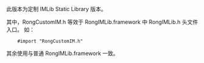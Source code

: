 此版本为定制 IMLib Static Library 版本。

其中，RongCustomIM.h 等效于 RongIMLib.framework 中 RongIMLib.h 头文件入口。
如：
```
    #import "RongCustomIM.h"
```

其余使用与普通 RongIMLib.framework 一致。
